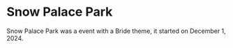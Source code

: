 # Snow Palace Park
Snow Palace Park was a event with a Bride theme, it started on December 1, 2024.


